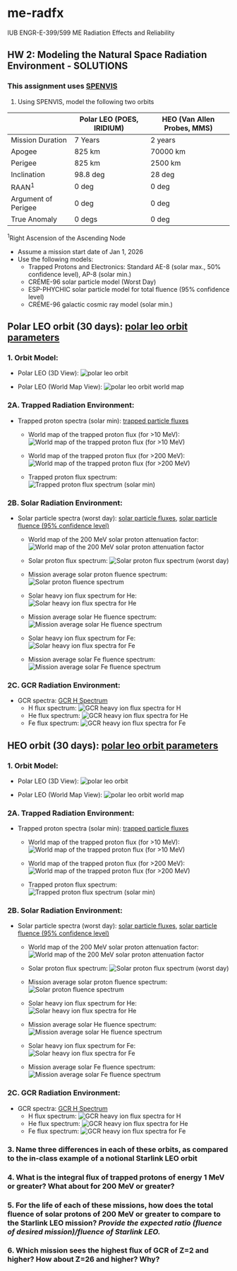 # me-radfx
IUB ENGR-E-399/599 ME Radiation Effects and Reliability
##  HW 2: Modeling the Natural Space Radiation Environment - SOLUTIONS
### This assignment uses [SPENVIS](https://www.spenvis.oma.be)
1. Using SPENVIS, model the following two orbits

||Polar LEO (POES, IRIDIUM)|HEO (Van Allen Probes, MMS)|
|--|--|--|
|Mission Duration|7 Years|2 years|
|Apogee|825 km|70000 km|
|Perigee|825 km|2500 km|
|Inclination|98.8 deg|28 deg|
|RAAN<sup>1</sup>|0 deg|0 deg|
|Argument of Perigee|0 deg|0 deg|
|True Anomaly|0 degs|0 deg|

<sup>1</sup>Right Ascension of the Ascending Node


* Assume a mission start date of Jan 1, 2026
* Use the following models:
	- Trapped Protons and Electronics: Standard AE-8 (solar max., 50% confidence level), AP-8 (solar min.)
	- CRÉME-96 solar particle model (Worst Day)
	- ESP-PHYCHIC solar particle model for total fluence (95% confidence level)
	- CRÉME-96 galactic cosmic ray model (solar min.)

## Polar LEO orbit (30 days): [polar leo orbit parameters](./HW_02_Solutions/P1A-orbit.html)
### 1. Orbit Model:
* Polar LEO (3D View): ![polar leo orbit](./HW_02_Solutions/P1A-orbit.png)

* Polar LEO (World Map View): ![polar leo orbit world map](./HW_02_Solutions/P1A-orbit-worldmap.png)

### 2A. Trapped Radiation Environment:
* Trapped proton spectra (solar min): [trapped particle fluxes](./HW_02_Solutions/P2A-Trapped-particle-fluxes.html)
	* World map of the trapped proton flux (for >10 MeV): ![World map of the trapped proton flux (for >10 MeV)](./HW_02_Solutions/P2A-proton10MeV-worldmap.png)

	* World map of the trapped proton flux (for >200 MeV): ![World map of the trapped proton flux (for >200 MeV)](./HW_02_Solutions/P2A-proton200MeV-worldmap.png)

	* Trapped proton flux spectrum: ![Trapped proton flux spectrum (solar min)](./HW_02_Solutions/P2A-protonfluxp_spec.png) 

### 2B. Solar Radiation Environment:
* Solar particle spectra (worst day): [solar particle fluxes](./HW_02_Solutions/P3A-Solar-particle-fluxes.html), [solar particle fluence (95% confidence level)](./HW_02_Solutions/P3A-Solar-particle-fluences.html)
	
	* World map of the 200 MeV solar proton attenuation factor: ![World map of the 200 MeV solar proton attenuation factor](./HW_02_Solutions/P3A-proton_sepflare_map-200MeV.png)
	
	* Solar proton flux spectrum: ![Solar proton flux spectrum (worst day)](./HW_02_Solutions/P3A-Solar-particle-flux-spectra.png) 

	* Mission average solar proton fluence spectrum: ![Solar proton fluence spectrum](./HW_02_Solutions/P3A-proton-fluences.png)

	* Solar heavy ion flux spectrum for He: ![Solar heavy ion flux spectra for He](./HW_02_Solutions/P3A-flarei_specHe.png)

	* Mission average solar He fluence spectrum: ![Mission average solar He fluence spectrum](./HW_02_Solutions/P3A-SolarHe-fluences.png)

	* Solar heavy ion flux spectrum for Fe: ![Solar heavy ion flux spectra for Fe](./HW_02_Solutions/P3A-flarei_specFe.png)

	* Mission average solar Fe fluence spectrum: ![Mission average solar Fe fluence spectrum](./HW_02_Solutions/P3A-SolarFe-fluences.png)

### 2C. GCR Radiation Environment:

* GCR spectra: [GCR H Spectrum](./HW_02_Solutions/P4A-GCR.htm)
	* H flux spectrum: ![GCR heavy ion flux spectra for H](./HW_02_Solutions/P4A-GCR_H.png)
	* He flux spectrum: ![GCR heavy ion flux spectra for He](./HW_02_Solutions/P4A-GCR_He.png)
	* Fe flux spectrum: ![GCR heavy ion flux spectra for Fe](./HW_02_Solutions/P4A-GCR_Fe.png)


## HEO orbit (30 days): [polar leo orbit parameters](./HW_02_Solutions/P1B-orbit.html)
### 1. Orbit Model:
* Polar LEO (3D View): ![polar leo orbit](./HW_02_Solutions/P1B-orbit.png)

* Polar LEO (World Map View): ![polar leo orbit world map](./HW_02_Solutions/P1B-orbit-worldmap.png)

### 2A. Trapped Radiation Environment:
* Trapped proton spectra (solar min): [trapped particle fluxes](./HW_02_Solutions/P2B-Trapped-particle-fluxes.html)
	* World map of the trapped proton flux (for >10 MeV): ![World map of the trapped proton flux (for >10 MeV)](./HW_02_Solutions/P2B-proton10MeV-worldmap.png)

	* World map of the trapped proton flux (for >200 MeV): ![World map of the trapped proton flux (for >200 MeV)](./HW_02_Solutions/P2B-proton200MeV-worldmap.png)

	* Trapped proton flux spectrum: ![Trapped proton flux spectrum (solar min)](./HW_02_Solutions/P2B-protonfluxp_spec.png) 

### 2B. Solar Radiation Environment:
* Solar particle spectra (worst day): [solar particle fluxes](./HW_02_Solutions/P3B-Solar-particle-fluxes.html), [solar particle fluence (95% confidence level)](./HW_02_Solutions/P3B-Solar-particle-fluences.html)
	
	* World map of the 200 MeV solar proton attenuation factor: ![World map of the 200 MeV solar proton attenuation factor](./HW_02_Solutions/P3B-proton_sepflare_map-200MeV.png)
	
	* Solar proton flux spectrum: ![Solar proton flux spectrum (worst day)](./HW_02_Solutions/P3B-Solar-particle-flux-spectra.png) 

	* Mission average solar proton fluence spectrum: ![Solar proton fluence spectrum](./HW_02_Solutions/P3B-proton-fluences.png)

	* Solar heavy ion flux spectrum for He: ![Solar heavy ion flux spectra for He](./HW_02_Solutions/P3B-flarei_specHe.png)

	* Mission average solar He fluence spectrum: ![Mission average solar He fluence spectrum](./HW_02_Solutions/P3B-SolarHe-fluences.png)

	* Solar heavy ion flux spectrum for Fe: ![Solar heavy ion flux spectra for Fe](./HW_02_Solutions/P3B-flarei_specFe.png)

	* Mission average solar Fe fluence spectrum: ![Mission average solar Fe fluence spectrum](./HW_02_Solutions/P3B-SolarFe-fluences.png)

### 2C. GCR Radiation Environment:

* GCR spectra: [GCR H Spectrum](./HW_02_Solutions/P4A-GCR.htm)
	* H flux spectrum: ![GCR heavy ion flux spectra for H](./HW_02_Solutions/P4B-GCR_H.png)
	* He flux spectrum: ![GCR heavy ion flux spectra for He](./HW_02_Solutions/P4B-GCR_He.png)
	* Fe flux spectrum: ![GCR heavy ion flux spectra for Fe](./HW_02_Solutions/P4B-GCR_Fe.png)



### 3. Name three differences in each of these orbits, as compared to the in-class example of a notional Starlink LEO orbit
### 4. What is the integral flux of trapped protons of energy 1 MeV or greater?  What about for 200 MeV or greater?  
### 5. For the life of each of these missions, how does the total fluence of solar protons of 200 MeV or greater to compare to the Starlink LEO mission?  _Provide the expected ratio (fluence of desired mission)/fluence of Starlink LEO._
### 6. Which mission sees the highest flux of GCR of Z=2 and higher?  How about Z=26 and higher? Why?